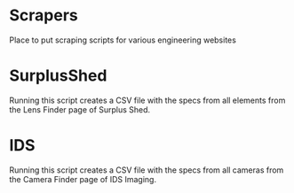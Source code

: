# Scrapers
Place to put scraping scripts for various engineering websites

# SurplusShed
Running this script creates a CSV file with the specs from all elements from the Lens Finder page of Surplus Shed.

# IDS
Running this script creates a CSV file with the specs from all cameras from the Camera Finder page of IDS Imaging.
